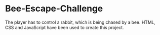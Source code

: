 # Bee-Escape-Challenge
The player has to control a rabbit, which is being chased by a bee. HTML, CSS and JavaScript have been used to create this project.
